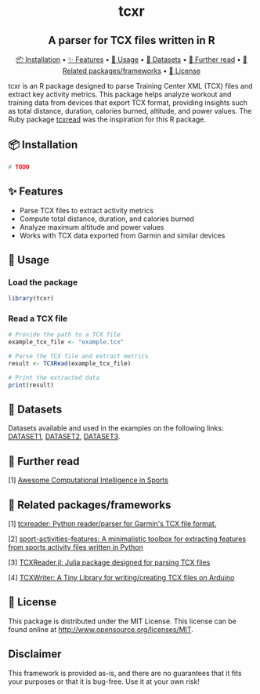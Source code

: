 <h1 align="center">
    tcxr
</h1>

<h2 align="center">
    A parser for TCX files written in R
</h2>

<p align="center">
    <a href="#-installation">📦 Installation</a> •
    <a href="#-features">✨ Features</a> •
    <a href="#-usage">🚀 Usage</a> •
    <a href="#-datasets">💾 Datasets</a> •
    <a href="#-further-read">📖 Further read</a> •
    <a href="#-related-packagesframeworks">🔗 Related packages/frameworks</a> •
    <a href="#-license">🔑 License</a>
</p>

tcxr is an R package designed to parse Training Center XML (TCX) files and extract key activity metrics. This package helps analyze workout and training data from devices that export TCX format, providing insights such as total distance, duration, calories burned, altitude, and power values. The Ruby package [tcxread](https://github.com/firefly-cpp/tcxread) was the inspiration for this R package.

## 📦 Installation

```r
# TODO
```

## ✨ Features

- Parse TCX files to extract activity metrics
- Compute total distance, duration, and calories burned
- Analyze maximum altitude and power values
- Works with TCX data exported from Garmin and similar devices

## 🚀 Usage

### Load the package

```r
library(tcxr)
```

### Read a TCX file

```r
# Provide the path to a TCX file
example_tcx_file <- "example.tcx"

# Parse the TCX file and extract metrics
result <- TCXRead(example_tcx_file)

# Print the extracted data
print(result)
```

## 💾 Datasets

Datasets available and used in the examples on the following links: [DATASET1](http://iztok-jr-fister.eu/static/publications/Sport5.zip), [DATASET2](http://iztok-jr-fister.eu/static/css/datasets/Sport.zip), [DATASET3](https://github.com/firefly-cpp/tcx-test-files).

## 📖 Further read

[1] [Awesome Computational Intelligence in Sports](https://github.com/firefly-cpp/awesome-computational-intelligence-in-sports)

## 🔗 Related packages/frameworks

[1] [tcxreader: Python reader/parser for Garmin's TCX file format.](https://github.com/alenrajsp/tcxreader)

[2] [sport-activities-features: A minimalistic toolbox for extracting features from sports activity files written in Python](https://github.com/firefly-cpp/sport-activities-features)

[3] [TCXReader.jl: Julia package designed for parsing TCX files](https://github.com/firefly-cpp/TCXReader.jl)

[4] [TCXWriter: A Tiny Library for writing/creating TCX files on Arduino](https://github.com/firefly-cpp/tcxwriter)

## 🔑 License

This package is distributed under the MIT License. This license can be found online at <http://www.opensource.org/licenses/MIT>.

## Disclaimer

This framework is provided as-is, and there are no guarantees that it fits your purposes or that it is bug-free. Use it at your own risk!
